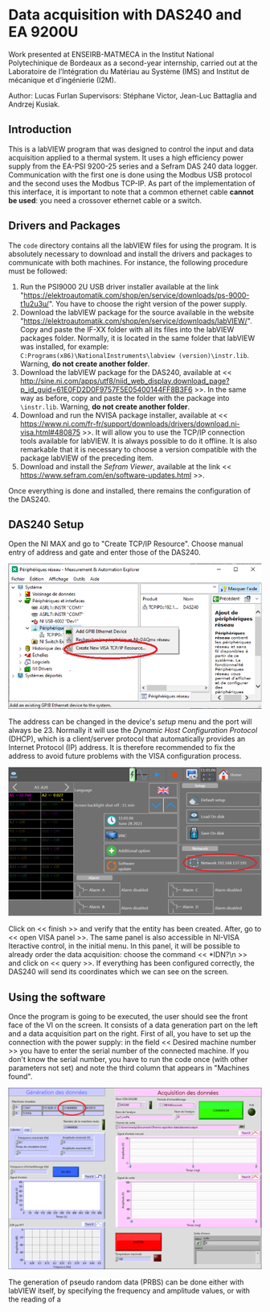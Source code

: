 # Data acquisition with DAS240 and EA 9200U

Work presented at ENSEIRB-MATMECA in the Institut National Polytechinique de Bordeaux as a second-year internship, carried out at the Laboratoire de l’Intégration du Matériau au Système (IMS) and Institut de mécanique et d’ingénierie (I2M).

Author: Lucas Furlan
Supervisors: Stéphane Victor, Jean-Luc Battaglia and Andrzej Kusiak.

## Introduction

This is a labVIEW program that was designed to control the input and data acquisition applied to a thermal system. It uses a high efficiency power supply from the EA-PSI 9200-25 series and a Sefram DAS 240 data logger. Communication with the first one is done using the Modbus USB protocol and the second uses the Modbus TCP-IP. As part of the implementation of this interface, it is important to note that a common ethernet cable **cannot be used**: you need a crossover ethernet cable or a switch.

## Drivers and Packages

The `code` directory contains all the labVIEW files for using the program. It is absolutely necessary to download and install the drivers and packages to communicate with both machines. For instance, the following procedure must be followed:

1. Run the PSI9000 2U USB driver installer available at the link "https://elektroautomatik.com/shop/en/service/downloads/ps-9000-t1u2u3u/". You have to choose the right version of the power supply.
2. Download the labVIEW package for the source available in the website "https://elektroautomatik.com/shop/en/service/downloads/labVIEW/". Copy and paste the IF-XX folder with all its files into the labVIEW packages folder. Normally, it is located in the same folder that labVIEW was installed, for example: `C:Programs(x86)\NationalInstruments\labview (version)\instr.lib`. Warning, **do not create another folder**.
3. Download the labVIEW package for the DAS240, available at << http://sine.ni.com/apps/utf8/niid_web_display.download_page?p_id_guid=61E0FD2D0F9757F5E05400144FF8B3F6 >>. In the same way as before, copy and paste the folder with the package into `\instr.lib`. Warning, **do not create another folder**.
4. Download and run the NVISA package installer, available at << https://www.ni.com/fr-fr/support/downloads/drivers/download.ni-visa.html#480875 >>. It will allow you to use the TCP/IP connection tools available for labVIEW. It is always possible to do it offline. It is also remarkable that it is necessary to choose a version compatible with the package labVIEW of the preceding item.
5. Download and install the *Sefram Viewer*, available at the link << https://www.sefram.com/en/software-updates.html >>.

Once everything is done and installed, there remains the configuration of the DAS240.

## DAS240 Setup

Open the NI MAX and go to "Create TCP/IP Resource". Choose manual entry of address and gate and enter those of the DAS240.

![Alt text](https://github.com/FurlanLucas/Data-acquisition-with-DAS240-and-EA-9200U/blob/main/fig/NIMAX.png)

The address can be changed in the device's *setup* menu and the port will always be 23. Normally it will use the *Dynamic Host Configuration Protocol* (DHCP), which is a client/server protocol that automatically provides an Internet Protocol (IP) address. It is therefore recommended to fix the address to avoid future problems with the VISA configuration process.

![Alt text](https://github.com/FurlanLucas/Data-acquisition-with-DAS240-and-EA-9200U/blob/main/fig/TCPIP.bmp)

Click on << finish >> and verify that the entity has been created. After, go to << open VISA panel >>. The same panel is also accessible in NI-VISA Iteractive control, in the initial menu. In this panel, it will be possible to already order the data acquisition: choose the command << *IDN?\n >> and click on << query >>. If everything has been configured correctly, the DAS240 will send its coordinates which we can see on the screen.

## Using the software

Once the program is going to be executed, the user should see the front face of the VI on the screen. It consists of a data generation part on the left and a data acquisition part on the right. First of all, you have to set up the connection with the power supply: in the field << Desired machine number >> you have to enter the serial number of the connected machine. If you don't know the serial number, you have to run the code once (with other parameters not set) and note the third column that appears in "Machines found".

![Alt text](https://github.com/FurlanLucas/Data-acquisition-with-DAS240-and-EA-9200U/blob/main/fig/mainVIp_markedS.png)

The generation of pseudo random data (PRBS) can be done either with labVIEW itself, by specifying the frequency and amplitude values, or with the reading of a